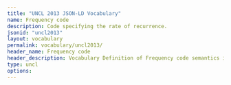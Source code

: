 ```yaml
---
title: "UNCL 2013 JSON-LD Vocabulary"
name: Frequency code
description: Code specifying the rate of recurrence.
jsonid: "uncl2013"
layout: vocabulary
permalink: vocabulary/uncl2013/
header_name: Frequency code
header_description: Vocabulary Definition of Frequency code semantics in HTML format. JSON-LD format is available at [uncl2013.jsonld](https://edi3.org/vocabulary/uncl2013.jsonld)
type: uncl
options:
---
```

